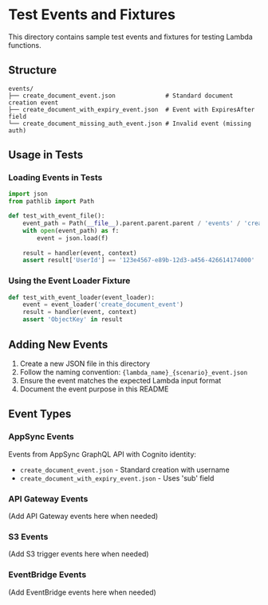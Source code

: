 # Test Events and Fixtures

This directory contains sample test events and fixtures for testing Lambda functions.

## Structure

```
events/
├── create_document_event.json              # Standard document creation event
├── create_document_with_expiry_event.json  # Event with ExpiresAfter field
└── create_document_missing_auth_event.json # Invalid event (missing auth)
```

## Usage in Tests

### Loading Events in Tests

```python
import json
from pathlib import Path

def test_with_event_file():
    event_path = Path(__file__).parent.parent.parent / 'events' / 'create_document_event.json'
    with open(event_path) as f:
        event = json.load(f)
    
    result = handler(event, context)
    assert result['UserId'] == '123e4567-e89b-12d3-a456-426614174000'
```

### Using the Event Loader Fixture

```python
def test_with_event_loader(event_loader):
    event = event_loader('create_document_event')
    result = handler(event, context)
    assert 'ObjectKey' in result
```

## Adding New Events

1. Create a new JSON file in this directory
2. Follow the naming convention: `{lambda_name}_{scenario}_event.json`
3. Ensure the event matches the expected Lambda input format
4. Document the event purpose in this README

## Event Types

### AppSync Events

Events from AppSync GraphQL API with Cognito identity:
- `create_document_event.json` - Standard creation with username
- `create_document_with_expiry_event.json` - Uses 'sub' field

### API Gateway Events

(Add API Gateway events here when needed)

### S3 Events

(Add S3 trigger events here when needed)

### EventBridge Events

(Add EventBridge events here when needed)
